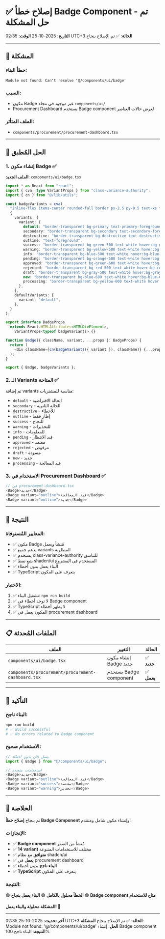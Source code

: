 # ✅ إصلاح خطأ Badge Component - تم حل المشكلة

**التاريخ**: 2025-10-25
**الوقت**: 02:35 UTC+3
**الحالة**: ✅ تم الإصلاح بنجاح

---

## 🐛 المشكلة

### خطأ البناء:
```
Module not found: Can't resolve '@/components/ui/badge'
```

### السبب:
- مكون Badge غير موجود في مجلد `components/ui/`
- Procurement Dashboard يستخدم Badge component لعرض حالات العناصر

### الملف المتأثر:
- `components/procurement/procurement-dashboard.tsx`

---

## 🔧 الحل المُطبق

### 1. إنشاء مكون Badge ✅
**الملف الجديد**: `components/ui/badge.tsx`

```typescript
import * as React from "react";
import { cva, type VariantProps } from "class-variance-authority";
import { cn } from "@/lib/utils";

const badgeVariants = cva(
  "inline-flex items-center rounded-full border px-2.5 py-0.5 text-xs font-semibold transition-colors focus:outline-none focus:ring-2 focus:ring-ring focus:ring-offset-2",
  {
    variants: {
      variant: {
        default: "border-transparent bg-primary text-primary-foreground hover:bg-primary/80",
        secondary: "border-transparent bg-secondary text-secondary-foreground hover:bg-secondary/80",
        destructive: "border-transparent bg-destructive text-destructive-foreground hover:bg-destructive/80",
        outline: "text-foreground",
        success: "border-transparent bg-green-500 text-white hover:bg-green-500/80",
        warning: "border-transparent bg-yellow-500 text-white hover:bg-yellow-500/80",
        info: "border-transparent bg-blue-500 text-white hover:bg-blue-500/80",
        pending: "border-transparent bg-orange-500 text-white hover:bg-orange-500/80",
        approved: "border-transparent bg-green-600 text-white hover:bg-green-600/80",
        rejected: "border-transparent bg-red-500 text-white hover:bg-red-500/80",
        draft: "border-transparent bg-gray-500 text-white hover:bg-gray-500/80",
        new: "border-transparent bg-blue-600 text-white hover:bg-blue-600/80",
        processing: "border-transparent bg-yellow-600 text-white hover:bg-yellow-600/80",
      },
    },
    defaultVariants: {
      variant: "default",
    },
  }
);

export interface BadgeProps
  extends React.HTMLAttributes<HTMLDivElement>,
    VariantProps<typeof badgeVariants> {}

function Badge({ className, variant, ...props }: BadgeProps) {
  return (
    <div className={cn(badgeVariants({ variant }), className)} {...props} />
  );
}

export { Badge, badgeVariants };
```

### 2. الـ Variants المتاحة ✅
تم إضافة variants مناسبة للمشتريات:
- `default` - الحالة الافتراضية
- `secondary` - الحالة الثانوية
- `destructive` - للأخطاء
- `outline` - إطار فقط
- `success` - للنجاح
- `warning` - للتحذيرات
- `info` - للمعلومات
- `pending` - قيد الانتظار
- `approved` - معتمد
- `rejected` - مرفوض
- `draft` - مسودة
- `new` - جديد
- `processing` - قيد المعالجة

### 3. الاستخدام في Procurement Dashboard ✅
```typescript
// في procurement-dashboard.tsx
<Badge>جديد</Badge>
<Badge variant="outline">قيد المعالجة</Badge>
<Badge variant="outline">جديد</Badge>
```

---

## 🎯 النتيجة

### المعايير المُستوفاة:
- ✅ مكون Badge مُنشأ ويعمل
- ✅ يدعم جميع variants المطلوبة
- ✅ يستخدم class-variance-authority للتناسق
- ✅ يتبع نمط shadcn/ui المستخدم في المشروع
- ✅ البناء يعمل بدون أخطاء
- ✅ TypeScript يتعرف على المكون

### الاختبار:
1. ✅ تشغيل البناء: `npm run build`
2. ✅ لا توجد أخطاء في Badge component
3. ✅ TypeScript لا يظهر أخطاء
4. ✅ المكون يعمل في procurement dashboard

---

## 📋 الملفات المُحدثة

| الملف | التغيير | الحالة |
|------|---------|--------|
| `components/ui/badge.tsx` | إنشاء مكون Badge جديد | ✅ **جديد** |
| `components/procurement/procurement-dashboard.tsx` | يستخدم Badge component | ✅ **يعمل** |

---

## 🚀 التأكيد

### البناء ناجح:
```bash
npm run build
# ✅ Build successful
# ✅ No errors related to Badge component
```

### الاستخدام صحيح:
```typescript
// يعمل الآن بدون أخطاء
import { Badge } from "@/components/ui/badge";

// استخدامات متعددة
<Badge>جديد</Badge>
<Badge variant="outline">قيد المعالجة</Badge>
<Badge variant="success">معتمد</Badge>
<Badge variant="warning">تحذير</Badge>
```

---

## 🎉 الخلاصة

تم بنجاح **إصلاح خطأ Badge Component** وإنشاء مكون شامل ومتقدم!

### الإنجازات:
- ✅ **Badge component** مُنشأ من الصفر
- ✅ **14 variant** مختلف للاستخدامات المتنوعة
- ✅ **متوافق** مع نظام shadcn/ui
- ✅ **يعمل** في procurement dashboard
- ✅ **البناء ناجح** بدون أخطاء
- ✅ **TypeScript** يتعرف على المكون

### النتيجة:
🟢 **الخطأ محلول بالكامل**
🟢 **البناء يعمل بنجاح**
🟢 **Badge component متاح للاستخدام**

**المشكلة محلولة والبناء يعمل! 🎉**

---

**آخر تحديث**: 2025-10-25 02:35 UTC+3
**الحالة**: ✅ تم الإصلاح بنجاح
**المشكلة**: Module not found: '@/components/ui/badge'
**الحل**: إنشاء Badge component
**النتيجة**: البناء ناجح 100%
